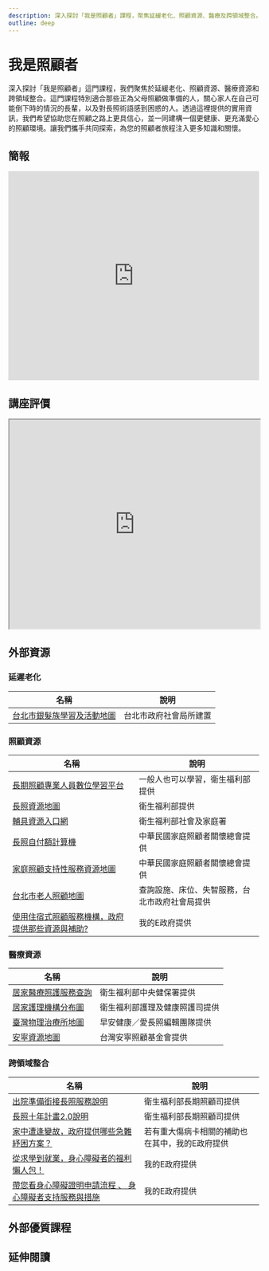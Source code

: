 ```yaml
---
description: 深入探討「我是照顧者」課程，聚焦延緩老化、照顧資源、醫療及跨領域整合。適合為父母照顧做準備的人、關心長輩及照顧術語困惑者。提供實用資訊，協助建構愛心環境，共同探索照顧之路。
outline: deep
---
```


# 我是照顧者

深入探討「我是照顧者」這門課程，我們聚焦於延緩老化、照顧資源、醫療資源和跨領域整合。這門課程特別適合那些正為父母照顧做準備的人，關心家人在自己可能倒下時的情況的長輩，以及對長照術語感到困惑的人。透過這裡提供的實用資訊，我們希望協助您在照顧之路上更具信心，並一同建構一個更健康、更充滿愛心的照顧環境。讓我們攜手共同探索，為您的照顧者旅程注入更多知識和關懷。

## 簡報

<iframe title="presentation" src="https://docs.google.com/presentation/d/e/2PACX-1vR1PYi7FxCz4yIF4VV2aoOG65uv1Hp8aF6KkiIrLmz77_1_qCH4DLkIidCvhqG6Ak-SDeyBeDyD-poh/embed?start=false&loop=false&delayms=3000" frameborder="0" width="100%" height="420" allowfullscreen="true" mozallowfullscreen="true" webkitallowfullscreen="true"></iframe>

## 講座評價

<iframe src="https://docs.google.com/spreadsheets/d/e/2PACX-1vSqIwBpXMcvWHTQy80NGRVuI3_lGx4UtVjhedci_cQDcx7iB3rO9qwn1LNQJSpmPpy0YOeykE_1wKmR/pubhtml?widget=true&amp;headers=false" width="100%" height="420"></iframe>

## 外部資源

### 延遲老化

<table>
    <thead>
        <tr>
            <th>名稱</th>
            <th>說明</th>
        </tr>
    </thead>
    <tbody>
        <tr>
            <td>
                <a href="https://map.dosw.gov.taipei/taipeiwelfare_map/all_new/elder_map.aspx" target="_blank">台北市銀髮族學習及活動地圖</a>
            </td>
            <td>台北市政府社會局所建置</td>
        </tr>
    </tbody>
</table>

### 照顧資源

<table>
    <thead>
        <tr>
            <th>名稱</th>
            <th>說明</th>
        </tr>
    </thead>
    <tbody>
        <tr>
            <td>
                <a href="https://ltc-learning.org/mooc/index.php" target="_blank">長期照顧專業人員數位學習平台</a>
            </td>
            <td>一般人也可以學習，衛生福利部提供</td>
        </tr>
        <tr>
            <td>
                <a href="https://ltcpap.mohw.gov.tw/public/index.html" target="_blank">長照資源地圖</a>
            </td>
            <td>衛生福利部提供</td>
        </tr>
        <tr>
            <td>
                <a href="https://newrepat.sfaa.gov.tw/home/prepaid-help-vendor" target="_blank">輔具資源入口網</a>
            </td>
            <td>衛生福利部社會及家庭署</td>
        </tr>
        <tr>
            <td>
                <a href="https://www.familycares.com.tw/try.php" target="_blank">長照自付額計算機</a>
            </td>
            <td>中華民國家庭照顧者關懷總會提供</td>
        </tr>
        <tr>
            <td>
                <a href="https://carersupport.com.tw/map/" target="_blank">家庭照顧支持性服務資源地圖</a>
            </td>
            <td>中華民國家庭照顧者關懷總會提供</td>
        </tr>
        <tr>
            <td>
                <a href="https://map.dosw.gov.taipei/taipeiwelfare_map/all_new/care_map.aspx" target="_blank">台北市老人照顧地圖</a>
            </td>
            <td>查詢設施、床位、失智服務，台北市政府社會局提供</td>
        </tr>
        <tr>
            <td>
                <a href="https://www.gov.tw/News_Content.aspx?n=26&s=556149" target="_blank">使用住宿式照顧服務機構，政府提供那些資源與補助?</a>
            </td>
            <td>我的E政府提供</td>
        </tr>
    </tbody>
</table>

### 醫療資源

<table>
    <thead>
        <tr>
            <th>名稱</th>
            <th>說明</th>
        </tr>
    </thead>
    <tbody>
        <tr>
            <td>
                <a href="https://info.nhi.gov.tw/INAE1000/INAE1030S01" target="_blank">居家醫療照護服務查詢</a>
            </td>
            <td>衛生福利部中央健保署提供</td>
        </tr>
        <tr>
            <td>
                <a href="https://www.google.com.tw/maps/d/viewer?mid=1G3L1nvxm_WNm1pYSGIBAboQBwAQm3O5v&hl=en&femb=1&ll=25.1177722110377%2C121.52324149035303&z=15" target="_blank">居家護理機構分布圖</a>
            </td>
            <td>衛生福利部護理及健康照護司提供</td>
        </tr>
        <tr>
            <td>
                <a href="https://www.google.com/maps/d/viewer?mid=17jOphhBqHty75Hz5h4zFDh8Wpz3A3zqM&hl=en_US&ll=25.043832751834735%2C121.54191971448165&z=14" target="_blank">臺灣物理治療所地圖</a>
            </td>
            <td>早安健康／愛長照編輯團隊提供</td>
        </tr>
        <tr>
            <td>
                <a href="https://www.hospice.org.tw/resource" target="_blank">安寧資源地圖</a>
            </td>
            <td>台灣安寧照顧基金會提供</td>
        </tr>
    </tbody>
</table>

### 跨領域整合

<table>
    <thead>
        <tr>
            <th>名稱</th>
            <th>說明</th>
        </tr>
    </thead>
    <tbody>
        <tr>
            <td>
                <a href="https://1966.gov.tw/LTC/cp-6458-69942-207.html" target="_blank">出院準備銜接長照服務說明</a>
            </td>
            <td>衛生福利部長期照顧司提供</td>
        </tr>
        <tr>
            <td>
                <a href="https://1966.gov.tw/LTC/cp-6572-69919-207.html" target="_blank">長照十年計畫2.0說明</a>
            </td>
            <td>衛生福利部長期照顧司提供</td>
        </tr>
        <tr>
            <td>
                <a href="https://1966.gov.tw/LTC/cp-6572-69919-207.html" target="_blank">家中遭逢變故，政府提供哪些急難紓困方案？</a>
            </td>
            <td>若有重大傷病卡相關的補助也在其中，我的E政府提供</td>
        </tr>
        <tr>
            <td>
                <a href="https://www.gov.tw/News_Content.aspx?n=26&s=604800#active3" target="_blank">從求學到就業，身心障礙者的福利懶人包！</a>
            </td>
            <td>我的E政府提供</td>
        </tr>
        <tr>
            <td>
                <a href="https://www.gov.tw/News_Content.aspx?n=26&s=677435" target="_blank">帶您看身心障礙證明申請流程 、 身心障礙者支持服務與措施</a>
            </td>
            <td>我的E政府提供</td>
        </tr>
    </tbody>
</table>

## 外部優質課程

<Courses :modelValue="courseItems"></Courses>

## 延伸閱讀

<Books :modelValue="bookItems"></Books>

<script setup>
import Courses from '../components/courses.vue'
import Books from '../components/books.vue'

const courseItems = [
    {
        image: '/life/carer.jpg',
        description: `中華民國家庭照顧者關懷總會(家總)成立於85年，其倡議目標為發展多元且充足的長照資源，讓家庭有選擇權，以及對自願選擇成為家庭照顧者，提供符合需求的支持性服務。`,
        name: '中華民國家庭照顧者關懷總會',
        url: 'https://www.youtube.com/@familycaretw/videos',
    },
    {
        image: '/life/hiskio.png',
        description: `隨著年齡增長，老化不只生理上的變化而已，而是各種問題的開始，這堂課讓你聰明的應對老化問題，學會維護身體的機能，使自己保持最佳狀態，應對各種生活和工作的挑戰，正常扮演社會與家庭的角色。`,
        name: '老化全方位應對手冊 | 機能維持 X 聰明就醫 X 照護策略 X 風險規劃',
        url: 'https://hiskio.com/courses/2133/about',
    },
]

const bookItems = [
    {
        id: '11100858406',
        name: '陪爸媽安心到老︰醫療決策、長照資源、陪伴技巧，一本完解不慌亂',
        desc: `<p>衰老和死亡是一條單向道，沒人可以真正準備好
嬰兒潮世代逐漸老去，子女愈生愈少
你可能必須獨自面對父母的老、衰、死</p>

<p>提早「知老」、「認老」、「備老」
必要時讓你不致慌亂、不知如何是好
多一分了解，就多一份心安和坦然
何況照護父母，也是為照護明天的自己，預做準備！</p>`,
    },
    {
        id: '11100864506',
        name: '【圖解】生活自立支援照護指南',
        desc: `<p>約束、尿布及不當餵食等照護方式，
不僅無助於被照護者的功能恢復，
甚至會導致失能狀況惡化。
透過照護者技巧性的引導與專業性的照護，
可提升被照護者的自主生活能力，重拾自信與尊嚴。
何況照護父母，也是為照護明天的自己，預做準備！</p>`,
    },
]
</script>
